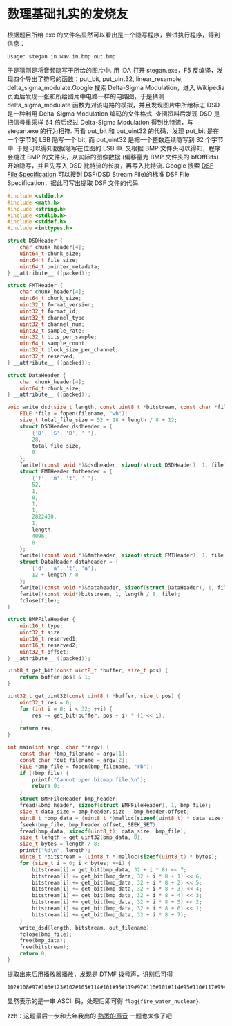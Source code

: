 # 数理基础扎实的发烧友

根据题目所给 exe 的文件名显然可以看出是一个隐写程序，尝试执行程序，得到信息：
```
Usage: stegan in.wav in.bmp out.bmp
```
于是猜测是将音频隐写于所给的图片中. 用 IDA 打开 stegan.exe，F5 反编译，发现四个导出了符号的函数：put_bit, put_uint32, linear_resample, delta_sigma_modulate.Google 搜索 Delta-Sigma Modulation，进入 Wikipedia 页面后发现一张和所给图片中电路一样的电路图，于是猜测 delta_sigma_modulate 函数为对该电路的模拟，并且发现图片中所给标志 DSD 是一种利用 Delta-Sigma Modulation 编码的文件格式. 查阅资料后发现 DSD 是把信号重采样 64 倍后经过 Delta-Sigma Modulation 得到比特流，与 stegan.exe 的行为相符. 再看 put_bit 和 put_uint32 的代码，发现 put_bit 是在一个字节的 LSB 隐写一个 bit, 而 put_uint32 是把一个整数连续隐写到 32 个字节中. 于是可以得知数据隐写在位图的 LSB 中. 又根据 BMP 文件头可以得知，程序会跳过 BMP 的文件头，从实际的图像数据 (偏移量为 BMP 文件头的 bfOffBits) 开始隐写，并且先写入 DSD 比特流的长度，再写入比特流. Google 搜索 [DSF File Specification](https://dsd-guide.com/sites/default/files/white-papers/DSFFileFormatSpec_E.pdf) 可以搜到 DSF(DSD Stream File)的标准 DSF File Specification，据此可写出提取 DSF 文件的代码.

```c
#include <stdio.h>
#include <math.h>
#include <string.h>
#include <stdlib.h>
#include <stddef.h>
#include <inttypes.h>

struct DSDHeader {
    char chunk_header[4];
    uint64_t chunk_size;
    uint64_t file_size;
    uint64_t pointer_metadata;
} __attribute__ ((packed));

struct FMTHeader {
    char chunk_header[4];
    uint64_t chunk_size;
    uint32_t format_version;
    uint32_t format_id;
    uint32_t channel_type;
    uint32_t channel_num;
    uint32_t sample_rate;
    uint32_t bits_per_sample;
    uint64_t sample_count;
    uint32_t block_size_per_channel;
    uint32_t reserved;
} __attribute__ ((packed));

struct DataHeader {
    char chunk_header[4];
    uint64_t chunk_size;
} __attribute__ ((packed));

void write_dsd(size_t length, const uint8_t *bitstream, const char *filename) {
    FILE *file = fopen(filename, "wb");
    size_t total_file_size = 52 + 28 + length / 8 + 12;
    struct DSDHeader dsdheader = {
        {'D', 'S', 'D', ' '},
        28,
        total_file_size,
        0
    };
    fwrite((const void *)&dsdheader, sizeof(struct DSDHeader), 1, file);
    struct FMTHeader fmtheader = {
        {'f', 'm', 't', ' '},
        52,
        1,
        0,
        1,
        1,
        2822400,
        1,
        length,
        4096,
        0
    };
    fwrite((const void *)&fmtheader, sizeof(struct FMTHeader), 1, file);
    struct DataHeader dataheader = {
        {'d', 'a', 't', 'a'},
        12 + length / 8
    };
    fwrite((const void *)&dataheader, sizeof(struct DataHeader), 1, file);
    fwrite((const void*)bitstream, 1, length / 8, file);
    fclose(file);
}

struct BMPFileHeader {
    uint16_t type;
    uint32_t size;
    uint16_t reserved1;
    uint16_t reserved2;
    uint32_t offset;
} __attribute__ ((packed));

uint8_t get_bit(const uint8_t *buffer, size_t pos) {
    return buffer[pos] & 1;
}

uint32_t get_uint32(const uint8_t *buffer, size_t pos) {
    uint32_t res = 0;
    for (int i = 0; i < 32; ++i) {
        res += get_bit(buffer, pos + i) * (1 << i);
    }
    return res;
}

int main(int argc, char **argv) {
    const char *bmp_filename = argv[1];
    const char *out_filename = argv[2];
    FILE *bmp_file = fopen(bmp_filename, "rb");
    if (!bmp_file) {
        printf("Cannot open bitmap file.\n");
        return 0;
    }
    struct BMPFileHeader bmp_header;
    fread(&bmp_header, sizeof(struct BMPFileHeader), 1, bmp_file);
    size_t data_size = bmp_header.size - bmp_header.offset;
    uint8_t *bmp_data = (uint8_t *)malloc(sizeof(uint8_t) * data_size);
    fseek(bmp_file, bmp_header.offset, SEEK_SET);
    fread(bmp_data, sizeof(uint8_t), data_size, bmp_file);
    size_t length = get_uint32(bmp_data, 0);
    size_t bytes = length / 8;
    printf("%d\n", length);
    uint8_t *bitstream = (uint8_t *)malloc(sizeof(uint8_t) * bytes);
    for (size_t i = 0; i < bytes; ++i) {
        bitstream[i] = get_bit(bmp_data, 32 + i * 8) << 7;
        bitstream[i] += get_bit(bmp_data, 32 + i * 8 + 1) << 6;
        bitstream[i] += get_bit(bmp_data, 32 + i * 8 + 2) << 5;
        bitstream[i] += get_bit(bmp_data, 32 + i * 8 + 3) << 4;
        bitstream[i] += get_bit(bmp_data, 32 + i * 8 + 4) << 3;
        bitstream[i] += get_bit(bmp_data, 32 + i * 8 + 5) << 2;
        bitstream[i] += get_bit(bmp_data, 32 + i * 8 + 6) << 1;
        bitstream[i] += get_bit(bmp_data, 32 + i * 8 + 7);
    }
    write_dsd(length, bitstream, out_filename);
    fclose(bmp_file);
    free(bmp_data);
    free(bitstream);
    return 0;
}
```

提取出来后用播放器播放，发现是 DTMF 拨号声，识别后可得
```
102#108#97#103#123#102#105#114#101#95#119#97#116#101#114#95#110#117#99#108#101#97#114#125
```
显然表示的是一串 ASCII 码，处理后即可得 `flag{fire_water_nuclear}`.

zzh：这题最后一步和去年我出的 [熟悉的声音](https://volltin.gitbooks.io/hackergame2017-writeup/shu-xi-de-shen-yin.html) 一题也太像了吧
